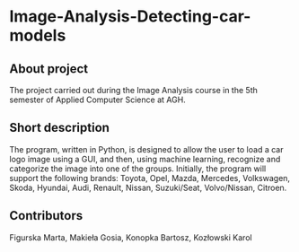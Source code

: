 # Image-Analysis-Detecting-car-models

## About project
The project carried out during the Image Analysis course in the 5th semester of Applied Computer Science at AGH.

## Short description
The program, written in Python, is designed to allow the user to load a car logo image using a GUI, and then, using machine learning, recognize and categorize the image into one of the groups. Initially, the program will support the following brands: Toyota, Opel, Mazda, Mercedes, Volkswagen, Skoda, Hyundai, Audi, Renault, Nissan, Suzuki/Seat, Volvo/Nissan, Citroen.

## Contributors
Figurska Marta, Makieła Gosia, Konopka Bartosz, Kozłowski Karol
